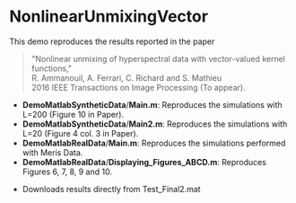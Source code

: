 # NonlinearUnmixingVector
This demo reproduces the results reported in the paper
> "Nonlinear unmixing of hyperspectral data with vector-valued kernel functions,"<br />
> R. Ammanouil, A. Ferrari, C. Richard and S. Mathieu <br />
> 2016 IEEE Transactions on Image Processing (To appear).

- **DemoMatlabSyntheticData**/**Main.m**: Reproduces the simulations with L=200 (Figure 10 in Paper).
- **DemoMatlabSyntheticData**/**Main2.m**: Reproduces the simulations with L=20 (Figure 4 col. 3 in Paper).
- **DemoMatlabRealData**/**Main.m**: Reproduces the simulations performed with Meris Data. 
- **DemoMatlabRealData**/**Displaying_Figures_ABCD.m**: Reproduces Figures 6, 7, 8, 9 and 10. 
 * Downloads results directly from Test_Final2.mat 

